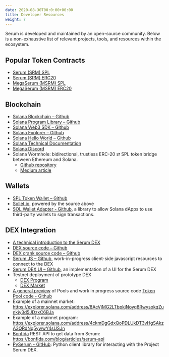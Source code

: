 ```yaml
---
date: 2020-08-30T00:0:00+00:00
title: Developer Resources
weight: 7
---
```


Serum is developed and maintained by an open-source community. Below is a non-exhaustive list of relevant projects, tools, and resources within the ecosystem.

## Popular Token Contracts

- [Serum (SRM) SPL](https://explorer.solana.com/address/SRMuApVNdxXokk5GT7XD5cUUgXMBCoAz2LHeuAoKWRt)
- [Serum (SRM) ERC20](https://etherscan.io/token/0x476c5e26a75bd202a9683ffd34359c0cc15be0ff)
- [MegaSerum (MSRM) SPL](https://explorer.solana.com/address/MSRMcoVyrFxnSgo5uXwone5SKcGhT1KEJMFEkMEWf9L)
- [MegaSerum (MSRM) ERC20](https://etherscan.io/token/0x1320c8c64b9f2eAa851F70702e6C9FC1EE4E8Ce4)

## Blockchain

- [Solana Blockchain – Github](https://github.com/solana-labs/solana)
- [Solana Program Library – Github](https://github.com/solana-labs/solana-program-library)
- [Solana Web3 SDK – Github](https://github.com/solana-labs/solana-web3.js)
- [Solana Explorer – Github](https://github.com/solana-labs/solana/tree/master/explorer)
- [Solana Hello World – Github](https://github.com/solana-labs/example-helloworld)
- [Solana Technical Documentation](https://docs.solana.com/)
- [Solana Discord](https://solana.com/discord)
- Solana Wormhole: bidirectional, trustless ERC-20 ⇄ SPL token bridge between Ethereum and Solana.
  - [Github repository](https://github.com/certusone/wormhole)
  - [Medium article](https://medium.com/certus-one/introducing-the-wormhole-bridge-24911b7335f7)

## Wallets

- [SPL Token Wallet – Github](https://github.com/serum-foundation/spl-token-wallet)
- [Sollet.io](https://sollet.io/), powered by the source above
- [SOL Wallet Adapter - Github](https://github.com/project-serum/sol-wallet-adapter), a library to allow Solana dApps to use third-party wallets to sign transactions.

## DEX Integration

- [A technical introduction to the Serum DEX](https://docs.google.com/document/d/1isGJES4jzQutI0GtQGuqtrBUqeHxl_xJNXdtOv4SdII/edit?usp=sharing)
- [DEX source code – Github](https://github.com/project-serum/serum-dex)
- [DEX crank source code – Github](https://github.com/project-serum/serum-dex/blob/master/crank/src/main.rs#L297)
- [Serum.JS – Github](https://github.com/project-serum/serum-js), work-in-progress client-side javascript resources to connect to the DEX
- [Serum DEX UI – Github](https://github.com/project-serum/serum-dex-ui), an implementation of a UI for the Serum DEX
- Testnet deployment of prototype DEX
  - [DEX Program](https://explorer.solana.com/address/9JipvuvjcirpYf8mzYQtozXeYtQLWY67LaZCiANSMNgs)
  - [DEX Market](https://explorer.solana.com/address/2tJ2LVReFCZF81Ej4MAQHEr1kRSmk6QQ5XSnzjC9KJNj)
- [A general preview](https://docs.google.com/document/d/1lmMZRKkxMFOtGOEZOFEKYL7syqv-4QT87F0o55fc35Y/edit) of Pools and work in progress source code [Token Pool code - Github](https://github.com/project-serum/serum-dex/tree/pool-wip)
- Example of a mainnet market: https://explorer.solana.com/address/8AcVjMG2LTbpkjNoyq8RwysokqZunkjy3d5JDzxC6BJa
- Example of a mainnet program: https://explorer.solana.com/address/4ckmDgGdxQoPDLUkDT3vHgSAkzA3QRdNq5ywwY4sUSJn
- [Bonfida](https://bonfida.com/) REST API to get data from Serum: https://bonfida.com/blog/articles/serum-api
- [PySerum - GitHub](https://github.com/serum-community/pyserum): Python client library for interacting with the Project Serum DEX.
